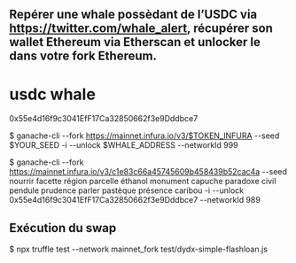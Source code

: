 ## Repérer une whale possèdant de l’USDC via https://twitter.com/whale_alert, récupérer son wallet Ethereum via Etherscan et unlocker le dans votre fork Ethereum. 

# usdc whale 
0x55e4d16f9c3041EfF17Ca32850662f3e9Dddbce7

$ ganache-cli --fork https://mainnet.infura.io/v3/$TOKEN_INFURA --seed $YOUR_SEED -i --unlock $WHALE_ADDRESS --networkId 999

$ ganache-cli --fork https://mainnet.infura.io/v3/c1e83c66a45745609b458439b52cac4a --seed nourrir facette région parcelle éthanol monument capuche paradoxe civil pendule prudence parler pastèque présence caribou -i --unlock 0x55e4d16f9c3041EfF17Ca32850662f3e9Dddbce7 --networkId 989


## Exécution du swap

$ npx truffle test --network mainnet_fork test/dydx-simple-flashloan.js

